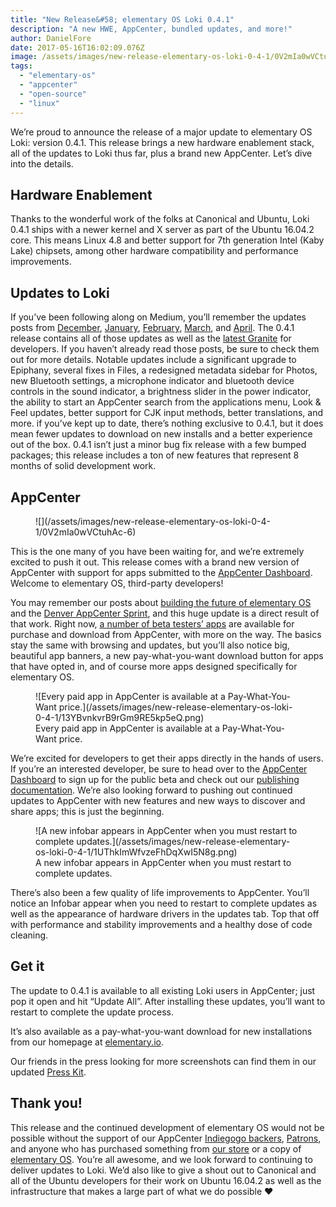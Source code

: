 ```yaml
---
title: "New Release&#58; elementary OS Loki 0.4.1"
description: "A new HWE, AppCenter, bundled updates, and more!"
author: DanielFore
date: 2017-05-16T16:02:09.076Z
image: /assets/images/new-release-elementary-os-loki-0-4-1/0V2mIa0wVCtuhAc-6
tags:
  - "elementary-os"
  - "appcenter"
  - "open-source"
  - "linux"
---
```


We’re proud to announce the release of a major update to elementary OS Loki: version 0.4.1. This release brings a new hardware enablement stack, all of the updates to Loki thus far, plus a brand new AppCenter. Let’s dive into the details.

## Hardware Enablement

Thanks to the wonderful work of the folks at Canonical and Ubuntu, Loki 0.4.1 ships with a newer kernel and X server as part of the Ubuntu 16.04.2 core. This means Linux 4.8 and better support for 7th generation Intel (Kaby Lake) chipsets, among other hardware compatibility and performance improvements.

## Updates to Loki

If you’ve been following along on Medium, you’ll remember the updates posts from [December](https://medium.com/elementaryos/more-loki-updates-749d86b1f6c9), [January](https://medium.com/elementaryos/loki-updates-for-the-new-year-ff6b6ba65531), [February](https://medium.com/elementaryos/loki-updates-for-february-aa39cc526498), [March](https://medium.com/elementaryos/loki-updates-for-march-ead798af2b63), and [April](https://medium.com/elementaryos/loki-updates-for-april-c565b6024426). The 0.4.1 release contains all of those updates as well as the [latest Granite](https://medium.com/elementaryos/making-granite-a-better-library-8b925859e9fb) for developers. If you haven’t already read those posts, be sure to check them out for more details. Notable updates include a significant upgrade to Epiphany, several fixes in Files, a redesigned metadata sidebar for Photos, new Bluetooth settings, a microphone indicator and bluetooth device controls in the sound indicator, a brightness slider in the power indicator, the ability to start an AppCenter search from the applications menu, Look & Feel updates, better support for CJK input methods, better translations, and more. if you’ve kept up to date, there’s nothing exclusive to 0.4.1, but it does mean fewer updates to download on new installs and a better experience out of the box. 0.4.1 isn’t just a minor bug fix release with a few bumped packages; this release includes a ton of new features that represent 8 months of solid development work.

## AppCenter

<figure markdown="1">
![](/assets/images/new-release-elementary-os-loki-0-4-1/0V2mIa0wVCtuhAc-6)
</figure>

This is the one many of you have been waiting for, and we’re extremely excited to push it out. This release comes with a brand new version of AppCenter with support for apps submitted to the [AppCenter Dashboard](https://developer.elementary.io/). Welcome to elementary OS, third-party developers!

You may remember our posts about [building the future of elementary OS](https://medium.com/elementaryos/building-the-future-of-elementary-os-9df3fa940b67) and the [Denver AppCenter Sprint](https://medium.com/elementaryos/the-denver-appcenter-sprint-85f12a667e03), and this huge update is a direct result of that work. Right now, [a number of beta testers’ apps](https://medium.com/elementaryos/appcenter-spotlight-more-beta-testers-d9743aec2619) are available for purchase and download from AppCenter, with more on the way. The basics stay the same with browsing and updates, but you’ll also notice big, beautiful app banners, a new pay-what-you-want download button for apps that have opted in, and of course more apps designed specifically for elementary OS.

<figure markdown="1">
![Every paid app in AppCenter is available at a Pay-What-You-Want price.](/assets/images/new-release-elementary-os-loki-0-4-1/13YBvnkvrB9rGm9RE5kp5eQ.png)
<figcaption markdown="1">
Every paid app in AppCenter is available at a Pay-What-You-Want price.
</figcaption>
</figure>

We’re excited for developers to get their apps directly in the hands of users. If you’re an interested developer, be sure to head over to the [AppCenter Dashboard](https://developer.elementary.io) to sign up for the public beta and check out our [publishing documentation](https://github.com/elementary/houston/wiki/Before-You-Publish). We’re also looking forward to pushing out continued updates to AppCenter with new features and new ways to discover and share apps; this is just the beginning.

<figure markdown="1">
![A new infobar appears in AppCenter when you must restart to complete updates.](/assets/images/new-release-elementary-os-loki-0-4-1/1UThkImWfvzeFhDqXwI5N8g.png)
<figcaption markdown="1">
A new infobar appears in AppCenter when you must restart to complete updates.
</figcaption>
</figure>

There’s also been a few quality of life improvements to AppCenter. You’ll notice an Infobar appear when you need to restart to complete updates as well as the appearance of hardware drivers in the updates tab. Top that off with performance and stability improvements and a healthy dose of code cleaning.

## Get it

The update to 0.4.1 is available to all existing Loki users in AppCenter; just pop it open and hit “Update All”. After installing these updates, you’ll want to restart to complete the update process.

It’s also available as a pay-what-you-want download for new installations from our homepage at [elementary.io](https://elementary.io).

Our friends in the press looking for more screenshots can find them in our updated [Press Kit](https://drive.google.com/drive/folders/0B_sDFLg1fuxGazY1OXFqczI3Qnc?usp=sharing).

## Thank you!

This release and the continued development of elementary OS would not be possible without the support of our AppCenter [Indiegogo backers](https://www.indiegogo.com/projects/appcenter-the-pay-what-you-want-app-store#/backers), [Patrons](https://www.patreon.com/elementary), and anyone who has purchased something from [our store](https://elementary.io/store/) or a copy of [elementary OS](https://elementary.io/). You’re all awesome, and we look forward to continuing to deliver updates to Loki. We’d also like to give a shout out to Canonical and all of the Ubuntu developers for their work on Ubuntu 16.04.2 as well as the infrastructure that makes a large part of what we do possible ❤